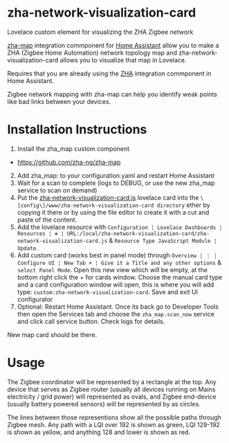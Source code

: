 # zha-network-visualization-card
Lovelace custom element for visualizing the ZHA Zigbee network

[zha-map](https://github.com/zha-ng/zha-map) integration commponent for [Home Assistant](https://www.home-assistant.io) allow you to make a ZHA (Zigbee Home Automation) network topology map and zha-network-visualization-card allows you to visualize that map in Lovelace.

Requires that you are already using the [ZHA](https://www.home-assistant.io/integrations/zha/) integration commponent in Home Assistant.

Zigbee network mapping with zha-map can help you identify weak points like bad links between your devices.

# Installation Instructions

1. Install the zha_map custom component
- https://github.com/zha-ng/zha-map
2. Add zha_map: to your configuration.yaml and restart Home Assistant
3. Wait for a scan to complete (logs to DEBUG, or use the new zha_map service to scan on demand)
4. Put the [zha-network-visualization-card.js](https://github.com/dmulcahey/zha-network-visualization-card) lovelace card into the `\[config\]/www/zha-network-visualization-card directory` ether by copying it there or by using the file editor to create it with a cut and paste of the content.
5. Add the lovelace resource with `Configuration ¦ Lovelace Dashboards ¦ Resources ¦ ⊕ ¦ URL:/local/zha-network-visualization-card/zha-network-visualization-card.js` & `Resource Type JavaScript Module ¦ Update`.
6. Add custom card (works best in panel mode) through `Overview ¦ ⋮ ¦ Configure UI ¦ New Tab + ¦ Give it a Title and any other options` & `select Panel Mode`. Open this new view which will be empty, at the bottom right click the + for cards window. Choose the manual card type and a card configuration window will open, this is where you will add type: `custom:zha-network-visualization-card`. Save and exit UI configurator
7. Optional: Restart Home Assistant. Once its back go to Developer Tools then open the Services tab and choose the `zha_map.scan_now` service and click call service button. Check logs for details.

New map card should be there.

# Usage
The Zigbee coordinator will be represented by a rectangle at the top. Any device that serves as Zigbee router (usually all devices running on Mains electricity / grid power) will represented as ovals, and Zigbee end-device (usually battery powered sensors) will be represented by as circles.

The lines between those representions show all the possible paths through Zigbee mesh. Any path with a LQI over 192 is shown as green, LQI 129-192 is shown as yellow, and anything 128 and lower is shown as red.
